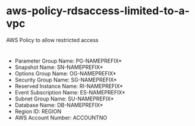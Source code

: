 # aws-policy-rdsaccess-limited-to-a-vpc
AWS Policy to allow restricted access 
#
#
#
* Parameter Group Name: PG-NAMEPREFIX*
* Snapshot Name: SN-NAMEPREFIX*
* Options Group Name: OG-NAMEPREFIX*
* Security Group Name: SG-NAMEPREFIX*
* Reserved Instance Name: RI-NAMEPREFIX*
* Event Subscription Name: ES-NAMEPREFIX*
* Subnet Group Name: SU-NAMEPREFIX*
* Database Name: DB-NAMEPREFIX*
* Region ID: REGION
* AWS Account Number: ACCOUNTNO
#
#
#
#
#
